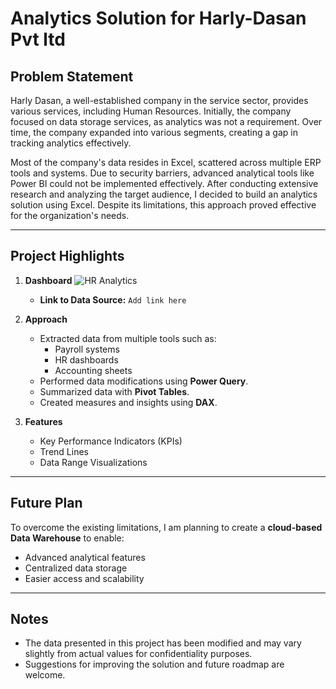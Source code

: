 # Analytics Solution for Harly-Dasan Pvt ltd

## Problem Statement
Harly Dasan, a well-established company in the service sector, provides various services, including Human Resources. Initially, the company focused on data storage services, as analytics was not a requirement. Over time, the company expanded into various segments, creating a gap in tracking analytics effectively.

Most of the company's data resides in Excel, scattered across multiple ERP tools and systems. Due to security barriers, advanced analytical tools like Power BI could not be implemented effectively. After conducting extensive research and analyzing the target audience, I decided to build an analytics solution using Excel. Despite its limitations, this approach proved effective for the organization's needs.

---

## Project Highlights
1. **Dashboard**
![HR Analytics](link)

   - **Link to Data Source:** `Add link here`

3. **Approach**
   - Extracted data from multiple tools such as:
     - Payroll systems
     - HR dashboards
     - Accounting sheets
   - Performed data modifications using **Power Query**.
   - Summarized data with **Pivot Tables**.
   - Created measures and insights using **DAX**.

4. **Features**
   - Key Performance Indicators (KPIs)
   - Trend Lines
   - Data Range Visualizations

---

## Future Plan
To overcome the existing limitations, I am planning to create a **cloud-based Data Warehouse** to enable:
- Advanced analytical features
- Centralized data storage
- Easier access and scalability

---

## Notes
- The data presented in this project has been modified and may vary slightly from actual values for confidentiality purposes.
- Suggestions for improving the solution and future roadmap are welcome.

